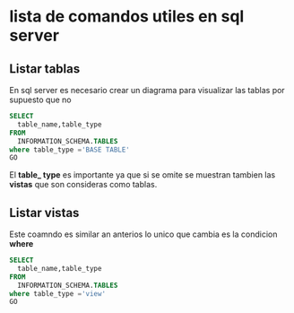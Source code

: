 # lista de comandos utiles en sql server

## Listar tablas
En sql server es necesario crear un diagrama para visualizar las tablas por supuesto que no

```sql
SELECT
  table_name,table_type
FROM
  INFORMATION_SCHEMA.TABLES
where table_type ='BASE TABLE'
GO
```
El **table_ type** es importante ya que si se omite se muestran tambien las **vistas** que son consideras como tablas.


## Listar vistas
Este coamndo es similar an anterios lo unico que cambia es la condicion **where**
```sql
SELECT
  table_name,table_type
FROM
  INFORMATION_SCHEMA.TABLES
where table_type ='view'
GO
```



